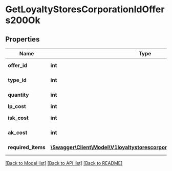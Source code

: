 # GetLoyaltyStoresCorporationIdOffers200Ok

## Properties
Name | Type | Description | Notes
------------ | ------------- | ------------- | -------------
**offer_id** | **int** | offer_id integer | 
**type_id** | **int** | type_id integer | 
**quantity** | **int** | quantity integer | 
**lp_cost** | **int** | lp_cost integer | 
**isk_cost** | **int** | isk_cost integer | 
**ak_cost** | **int** | Analysis kredit cost | [optional] 
**required_items** | [**\Swagger\Client\Model\V1loyaltystorescorporationIdoffersRequiredItems[]**](V1loyaltystorescorporationIdoffersRequiredItems.md) | required_items array | 

[[Back to Model list]](../README.md#documentation-for-models) [[Back to API list]](../README.md#documentation-for-api-endpoints) [[Back to README]](../README.md)


